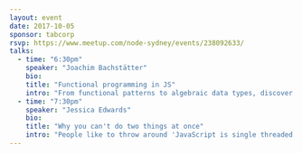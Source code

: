 ```yaml
---
layout: event
date: 2017-10-05
sponsor: tabcorp
rsvp: https://www.meetup.com/node-sydney/events/238092633/
talks:
  - time: "6:30pm"
    speaker: "Joachim Bachstätter"
    bio:
    title: "Functional programming in JS"
    intro: "From functional patterns to algebraic data types, discover how functional programming can make your programs more readable & easier to modify/reuse."
  - time: "7:30pm"
    speaker: "Jessica Edwards"
    bio:
    title: "Why you can't do two things at once"
    intro: "People like to throw around 'JavaScript is single threaded!', but what does this actually mean for Node developers? In case you're busy, it means you can't do two things at once - but if you're free, you can learn all the different ways you can't do two things at once, or why it feels like you're doing two things at once. To wrap up, we'll cover how sometimes, you can do two things at once."
---
```

